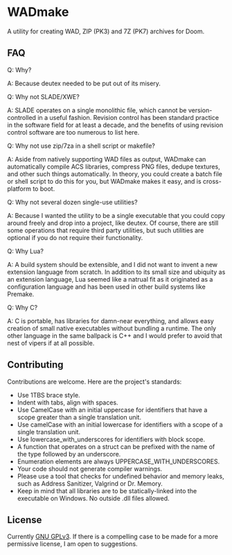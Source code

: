 WADmake
=======

A utility for creating WAD, ZIP (PK3) and 7Z (PK7) archives for Doom.

FAQ
---

Q: Why?

A: Because deutex needed to be put out of its misery.

Q: Why not SLADE/XWE?

A: SLADE operates on a single monolithic file, which cannot be version-controlled in a useful fashion.  Revision control has been standard practice in the software field for at least a decade, and the benefits of using revision control software are too numerous to list here.

Q: Why not use zip/7za in a shell script or makefile?

A: Aside from natively supporting WAD files as output, WADmake can automatically compile ACS libraries, compress PNG files, dedupe textures, and other such things automatically.  In theory, you could create a batch file or shell script to do this for you, but WADmake makes it easy, and is cross-platform to boot.

Q: Why not several dozen single-use utilities?

A: Because I wanted the utility to be a single executable that you could copy around freely and drop into a project, like deutex.  Of course, there are still some operations that require third party utilities, but such utilities are optional if you do not require their functionality.

Q: Why Lua?

A: A build system should be extensible, and I did not want to invent a new extension language from scratch.  In addition to its small size and ubiquity as an extension language, Lua seemed like a natrual fit as it originated as a configuration language and has been used in other build systems like Premake.

Q: Why C?

A: C is portable, has libraries for damn-near everything, and allows easy creation of small native executables without bundling a runtime.  The only other language in the same ballpack is C++ and I would prefer to avoid that nest of vipers if at all possible.

Contributing
------------

Contributions are welcome.  Here are the project's standards:

- Use 1TBS brace style.
- Indent with tabs, align with spaces.
- Use CamelCase with an initial uppercase for identifiers that have a scope greater than a single translation unit.
- Use camelCase with an initial lowercase for identifiers with a scope of a single translation unit.
- Use lowercase_with_underscores for identifiers with block scope.
- A function that operates on a struct can be prefixed with the name of the type followed by an underscore.
- Enumeration elements are always UPPERCASE_WITH_UNDERSCORES.
- Your code should not generate compiler warnings.
- Please use a tool that checks for undefined behavior and memory leaks, such as Address Sanitizer, Valgrind or Dr. Memory.
- Keep in mind that all libraries are to be statically-linked into the executable on Windows.  No outside .dll files allowed.

License
-------

Currently [GNU GPLv3](http://www.gnu.org/licenses/gpl.html).  If there is a compelling case to be made for a more permissive license, I am open to suggestions.
